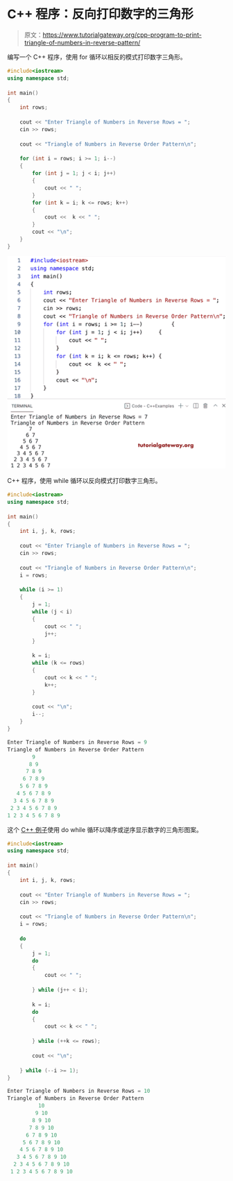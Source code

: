 # C++ 程序：反向打印数字的三角形

> 原文：<https://www.tutorialgateway.org/cpp-program-to-print-triangle-of-numbers-in-reverse-pattern/>

编写一个 C++ 程序，使用 for 循环以相反的模式打印数字三角形。

```cpp
#include<iostream>
using namespace std;

int main()
{
	int rows;

	cout << "Enter Triangle of Numbers in Reverse Rows = ";
	cin >> rows;

	cout << "Triangle of Numbers in Reverse Order Pattern\n";

	for (int i = rows; i >= 1; i--)
	{
		for (int j = 1; j < i; j++)
		{
			cout << " ";
		}
		for (int k = i; k <= rows; k++)
		{
			cout <<  k << " ";
		}
		cout << "\n";
	}
}
```

![C++ Program to Print Triangle of Numbers in Reverse Pattern](img/47c3116dc4b07a6029b2b87fb2957d67.png)

C++ 程序，使用 while 循环以反向模式打印数字三角形。

```cpp
#include<iostream>
using namespace std;

int main()
{
	int i, j, k, rows;

	cout << "Enter Triangle of Numbers in Reverse Rows = ";
	cin >> rows;

	cout << "Triangle of Numbers in Reverse Order Pattern\n";
	i = rows;

	while (i >= 1)
	{
		j = 1;
		while (j < i)
		{
			cout << " ";
			j++;
		}

		k = i;
		while (k <= rows)
		{
			cout << k << " ";
			k++;
		}

		cout << "\n";
		i--;
	}
}
```

```cpp
Enter Triangle of Numbers in Reverse Rows = 9
Triangle of Numbers in Reverse Order Pattern
        9 
       8 9 
      7 8 9 
     6 7 8 9 
    5 6 7 8 9 
   4 5 6 7 8 9 
  3 4 5 6 7 8 9 
 2 3 4 5 6 7 8 9 
1 2 3 4 5 6 7 8 9 
```

这个 [C++ 例子](https://www.tutorialgateway.org/cpp-programs/)使用 do while 循环以降序或逆序显示数字的三角形图案。

```cpp
#include<iostream>
using namespace std;

int main()
{
	int i, j, k, rows;

	cout << "Enter Triangle of Numbers in Reverse Rows = ";
	cin >> rows;

	cout << "Triangle of Numbers in Reverse Order Pattern\n";
	i = rows;

	do
	{
		j = 1;
		do
		{
			cout << " ";

		} while (j++ < i);

		k = i;
		do
		{
			cout << k << " ";

		} while (++k <= rows);

		cout << "\n";

	} while (--i >= 1);
}
```

```cpp
Enter Triangle of Numbers in Reverse Rows = 10
Triangle of Numbers in Reverse Order Pattern
          10 
         9 10 
        8 9 10 
       7 8 9 10 
      6 7 8 9 10 
     5 6 7 8 9 10 
    4 5 6 7 8 9 10 
   3 4 5 6 7 8 9 10 
  2 3 4 5 6 7 8 9 10 
 1 2 3 4 5 6 7 8 9 10 
```